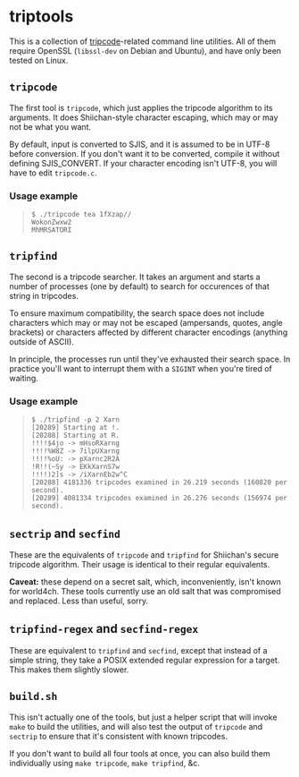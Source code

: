 # triptools

This is a collection of [tripcode](http://en.wikipedia.org/wiki/Tripcode)-related command line utilities. All of them require OpenSSL (`libssl-dev` on Debian and Ubuntu), and have only been tested on Linux.


## `tripcode`

The first tool is `tripcode`, which just applies the tripcode algorithm to its arguments. It does Shiichan-style character escaping, which may or may not be what you want.

By default, input is converted to SJIS, and it is assumed to be in UTF-8 before conversion. If you don't want it to be converted, compile it without defining SJIS_CONVERT. If your character encoding isn't UTF-8, you will have to edit `tripcode.c`.

### Usage example

>     $ ./tripcode tea 1fXzap//
>     WokonZwxw2
>     MhMRSATORI


## `tripfind`

The second is a tripcode searcher. It takes an argument and starts a number of processes (one by default) to search for occurences of that string in tripcodes.

To ensure maximum compatibility, the search space does not include characters which may or may not be escaped (ampersands, quotes, angle brackets) or characters affected by different character encodings (anything outside of ASCII).

In principle, the processes run until they've exhausted their search space. In practice you'll want to interrupt them with a `SIGINT` when you're tired of waiting.

### Usage example

>     $ ./tripfind -p 2 Xarn
>     [20289] Starting at !.
>     [20288] Starting at R.
>     !!!!$4jo -> mHsoRXarng
>     !!!!%W8Z -> 7ilpUXarng
>     !!!!%oU: -> pXarnc2R2A
>     !R!!(~Sy -> EKkXarnS7w
>     !!!!)2]s -> /iXarnEb2w^C
>     [20288] 4181336 tripcodes examined in 26.219 seconds (160820 per second).
>     [20289] 4081334 tripcodes examined in 26.276 seconds (156974 per second).


## `sectrip` and `secfind`

These are the equivalents of `tripcode` and `tripfind` for Shiichan's secure tripcode algorithm. Their usage is identical to their regular equivalents.

**Caveat:** these depend on a secret salt, which, inconveniently, isn't known for world4ch. These tools currently use an old salt that was compromised and replaced. Less than useful, sorry.


## `tripfind-regex` and `secfind-regex`

These are equivalent to `tripfind` and `secfind`, except that instead of a simple string, they take a POSIX extended regular expression for a target. This makes them slightly slower.


## `build.sh`

This isn't actually one of the tools, but just a helper script that will invoke `make` to build the utilities, and will also test the output of `tripcode` and `sectrip` to ensure that it's consistent with known tripcodes.

If you don't want to build all four tools at once, you can also build them individually using `make tripcode`, `make tripfind`, &c.
